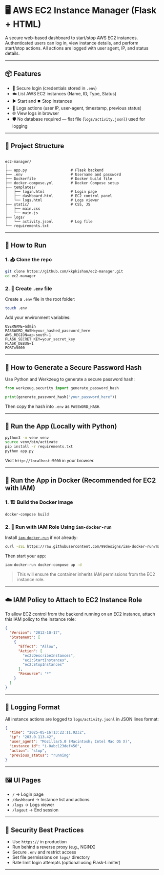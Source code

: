 # 🖥️ AWS EC2 Instance Manager (Flask + HTML)

A secure web-based dashboard to start/stop AWS EC2 instances. Authenticated users can log in, view instance details, and perform start/stop actions. All actions are logged with user agent, IP, and status details.

---

## 📦 Features

- 🔐 Secure login (credentials stored in `.env`)
- ☁️ List AWS EC2 instances (Name, ID, Type, Status)
- ▶️ Start and ⏹️ Stop instances
- 📑 Logs actions (user IP, user-agent, timestamp, previous status)
- 🌐 View logs in browser
- 🛡️ No database required — flat file (`logs/activity.jsonl`) used for logging

---

## 📁 Project Structure

```

ec2-manager/
│
├── app.py                    # Flask backend
├── .env                      # Username and password
├── Dockerfile                # Docker build file
├── docker-compose.yml        # Docker Compose setup
├── templates/
│   ├── login.html            # Login page
│   ├── dashboard.html        # EC2 control panel
│   └── logs.html             # Logs viewer
├── static/                   # CSS, JS
│   ├── main.css
│   └── main.js
├── logs/
│   └── activity.jsonl        # Log file
└── requirements.txt

````

---

## 🚀 How to Run

### 1. 📥 Clone the repo

```bash
git clone https://github.com/kkpkishan/ec2-manager.git
cd ec2-manager
````

### 2. 🧪 Create `.env` file

Create a `.env` file in the root folder:

```bash
touch .env
```

Add your environment variables:

```
USERNAME=admin
PASSWORD_HASH=your_hashed_password_here
AWS_REGION=ap-south-1
FLASK_SECRET_KEY=your_secret_key
FLASK_DEBUG=1
PORT=5000
```

---

## 🔐 How to Generate a Secure Password Hash

Use Python and Werkzeug to generate a secure password hash:

```python
from werkzeug.security import generate_password_hash

print(generate_password_hash("your_password_here"))
```

Then copy the hash into `.env` as `PASSWORD_HASH`.

---

## 🧪 Run the App (Locally with Python)

```bash
python3 -m venv venv
source venv/bin/activate
pip install -r requirements.txt
python app.py
```

Visit `http://localhost:5000` in your browser.

---

## 🐳 Run the App in Docker (Recommended for EC2 with IAM)

### 1. 🏗️ Build the Docker Image

```bash
docker-compose build
```

### 2. 🚀 Run with IAM Role Using `iam-docker-run`

Install [`iam-docker-run`](https://github.com/99designs/iam-docker-run) if not already:

```bash
curl -sSL https://raw.githubusercontent.com/99designs/iam-docker-run/master/install.sh | bash
```

Then start your app:

```bash
iam-docker-run docker-compose up -d
```

> This will ensure the container inherits IAM permissions from the EC2 instance role.

---

## ☁️ IAM Policy to Attach to EC2 Instance Role

To allow EC2 control from the backend running on an EC2 instance, attach this IAM policy to the instance role:

```json
{
  "Version": "2012-10-17",
  "Statement": [
    {
      "Effect": "Allow",
      "Action": [
        "ec2:DescribeInstances",
        "ec2:StartInstances",
        "ec2:StopInstances"
      ],
      "Resource": "*"
    }
  ]
}
```

---

## 📖 Logging Format

All instance actions are logged to `logs/activity.jsonl` in JSON lines format:

```json
{
  "time": "2025-05-16T13:22:11.923Z",
  "ip": "203.0.113.42",
  "user_agent": "Mozilla/5.0 (Macintosh; Intel Mac OS X)",
  "instance_id": "i-0abc123def456",
  "action": "stop",
  "previous_status": "running"
}
```

---

## 🖼️ UI Pages

* `/` → Login page
* `/dashboard` → Instance list and actions
* `/logs` → Logs viewer
* `/logout` → End session

---

## 🔐 Security Best Practices

* Use `https://` in production
* Run behind a reverse proxy (e.g., NGINX)
* Secure `.env` and restrict access
* Set file permissions on `logs/` directory
* Rate limit login attempts (optional using Flask-Limiter)

---